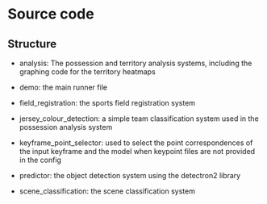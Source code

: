 # Source code

## Structure

- analysis: The possession and territory analysis systems, including the graphing code for the territory heatmaps

- demo: the main runner file 

- field_registration: the sports field registration system

- jersey_colour_detection: a simple team classification system used in the possession analysis system

- keyframe_point_selector: used to select the point correspondences of the input keyframe and the model when keypoint files are not provided in the config

- predictor: the object detection system using the detectron2 library

- scene_classification: the scene classification system